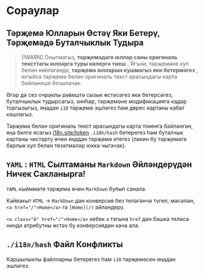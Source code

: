 # Сораулар

## Тәрҗемә Юлларын Өстәү Яки Бетерү, Тәрҗемәдә Буталчыклык Тудыра

> [!WARN]
> Онытмагыз, **тәрҗемәдәге юллар саны оригиналь тексттагы юлларга туры килергә тиеш** .
> Ягъни, тәрҗемәне кул белән көйләгәндә, **тәрҗемә юлларын кушмагыз яки бетермәгез** , югыйсә тәрҗемә белән оригиналь текст арасындагы карта бәйләнеше бозылачак.

Әгәр дә сез очраклы рәвештә сызык өстәсәгез яки бетерсәгез, буталчыклык тудырсагыз, зинһар, тәрҗемәне модификациягә кадәр торгызыгыз, яңадан `i18` тәрҗемә эшләгез һәм дөрес картаны кабат кэшлагыз.

Тәрҗемә белән оригиналь текст арасындагы карта токенга бәйләнгән, яңа билге ясагыз [i18n.site/token](//i18n.site/token) `.i18h/hash` бетерегез һәм буталчык картаны чистарту өчен яңадан тәрҗемә итегез (ләкин бу тәрҗемәгә барлык кул белән төзәтмәләр юкка чыгачак).

## `YAML` : `HTML` Сылтаманы `Markdown` Әйләндерүдән Ничек Сакланырга!

`YAML` кыйммәте тәрҗемә өчен `MarkDown` булып санала.

Кайвакыт `HTML` → `MarkDown` дән конверсия без теләгәнчә түгел, мәсәлән, `<a href="/">Home</a>` гә `[Home](/)` әйләндерү.

`<a class="A" href="/">Home</a>` кебек `a` тэгына `href` дән башка теләсә нинди атрибутны өстәү бу конверсиядән кача ала.

## `./i18n/hash` Файл Конфликты

Каршылыклы файлларны бетерегез һәм `i18` тәрҗемәсен яңадан эшләгез.